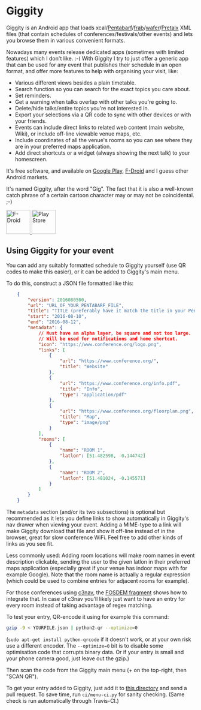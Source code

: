 # Giggity

Giggity is an Android app that loads
xcal/[Pentabarf](https://github.com/nevs/pentabarf)/[frab](https://github.com/frab/frab)/[wafer](https://github.com/CTPUG/wafer)/[Pretalx](https://github.com/pretalx/pretalx)
XML files (that contain schedules of conferences/festivals/other events)
and lets you browse them in various convenient formats.

Nowadays many events release dedicated apps (sometimes with limited
features) which I don't like. :-( With Giggity I try to just offer a
generic app that can be used for any event that publishes their schedule
in an open format, and offer more features to help with organising your
visit, like:

 * Various different views besides a plain timetable.
 * Search function so you can search for the exact topics you care
   about.
 * Set reminders.
 * Get a warning when talks overlap with other talks you're going to.
 * Delete/hide talks/entire topics you're not interested in.
 * Export your selections via a QR code to sync with other devices or
   with your friends.
 * Events can include direct links to related web content (main website,
   Wiki), or include off-line viewable venue maps, etc.
 * Include coordinates of all the venue's rooms so you can see where
   they are in your preferred maps application.
 * Add direct shortcuts or a widget (always showing the next talk) to
   your homescreen.

It's free software, and available on [Google
Play](https://play.google.com/store/apps/details?id=net.gaast.giggity&hl=en),
[F-Droid](https://f-droid.org/repository/browse/?fdid=net.gaast.giggity)
and I guess other Android markets.

It's named Giggity, after the word "Gig". The fact that it is also a
well-known catch phrase of a certain cartoon character may or may not be
coincidental. ;-)

<a href="https://f-droid.org/app/net.gaast.giggity">
<img src="https://f-droid.org/badge/get-it-on.png" height="64" alt="F-Droid">
</a>
<a href="https://play.google.com/store/apps/details?id=net.gaast.giggity">
<img src="https://play.google.com/intl/en_gb/badges/images/generic/en_badge_web_generic.png" height="64" alt="Play Store">
</a>

## Using Giggity for your event

You can add any suitably formatted schedule to Giggity yourself (use QR
codes to make this easier), or it can be added to Giggity's main menu.

To do this, construct a JSON file formatted like this:

```json
	{
		"version": 2016080500,
		"url": "URL_OF_YOUR_PENTABARF_FILE",
		"title": "TITLE (preferably have it match the title in your Pentabarf",
		"start": "2016-08-10",
		"end": "2016-08-12",
		"metadata": {
			// Must have an alpha layer, be square and not too large.
			// Will be used for notifications and home shortcut.
			"icon": "https://www.conference.org/logo.png",
			"links": [
				{
					"url": "https://www.conference.org/",
					"title": "Website"
				},
				{
					"url": "https://www.conference.org/info.pdf",
					"title": "Info",
					"type": "application/pdf"
				},
				{
					"url": "https://www.conference.org/floorplan.png",
					"title": "Map",
					"type": "image/png"
				}
			],
			"rooms": [
				{
					"name": "ROOM 1",
					"latlon": [51.482598, -0.144742]
				},
				{
					"name": "ROOM 2",
					"latlon": [51.481024, -0.145571]
				}
			]
		}
	}
```

The `metadata` section (and/or its two subsections) is optional but
recommended as it lets you define links to show automatically in
Giggity's nav drawer when viewing your event. Adding a MIME-type to a
link will make Giggity download that file and show it off-line instead
of in the browser, great for slow conference WiFi. Feel free to add other
kinds of links as you see fit.

Less commonly used: Adding room locations will make room names in event
description clickable, sending the user to the given latlon in their
preferred maps application (especially great if your venue has indoor
maps with for example Google). Note that the room name is actually a
regular expression (which could be used to combine entries for adjacent
rooms for example).

For those conferences using [c3nav](https://github.com/c3nav/c3nav), the
[FOSDEM fragment](menu/fosdem_2019.json) shows how to integrate that.
In case of c3nav you'll likely just want to have an entry for every
room instead of taking advantage of regex matching.

To test your entry, QR-encode it using for example this command:

```sh
gzip -9 < YOURFILE.json | python2-qr --optimize=0
```

(`sudo apt-get install python-qrcode` if it doesn't work, or at your own
risk use a different encoder. The `--optimize=0` bit is to disable some
optimisation code that corrupts binary data. Or if your entry is small
and your phone camera good, just leave out the gzip.)

Then scan the code from the Giggity main menu (+ on the top-right, then
"SCAN QR").

To get your entry added to Giggity, just add it to [this directory](menu)
and send a pull request. To save time, run `ci/menu-ci.py` for sanity
checking. (Same check is run automatically through Travis-CI.)

